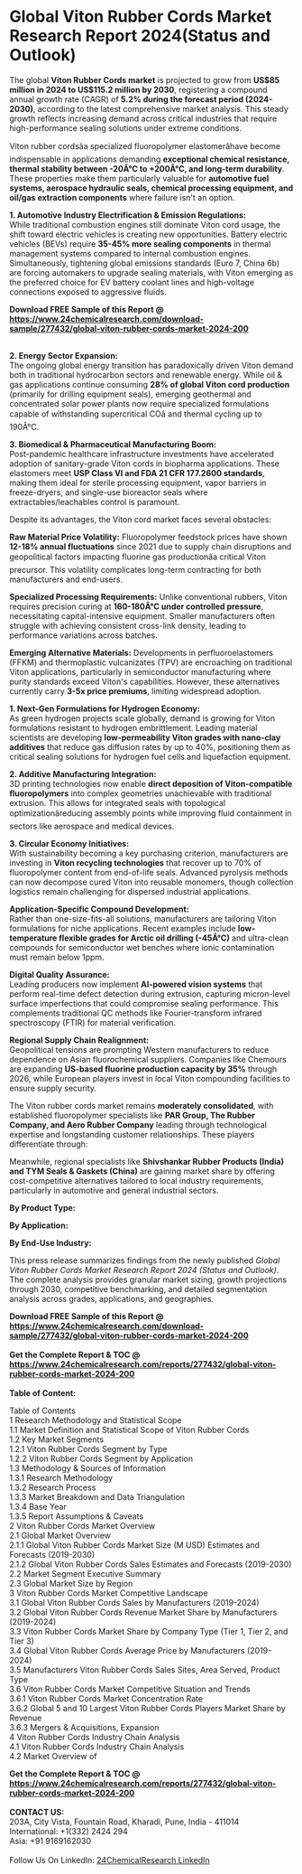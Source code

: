 <h1>Global Viton Rubber Cords Market Research Report 2024(Status and Outlook)</h1><p>The global <strong>Viton Rubber Cords market</strong> is projected to grow from <strong>US$85 million in 2024 to US$115.2 million by 2030</strong>, registering a compound annual growth rate (CAGR) of <strong>5.2% during the forecast period (2024-2030)</strong>, according to the latest comprehensive market analysis. This steady growth reflects increasing demand across critical industries that require high-performance sealing solutions under extreme conditions.</p><p>Viton rubber cordsâa specialized fluoropolymer elastomerâhave become indispensable in applications demanding <strong>exceptional chemical resistance, thermal stability between -20Â°C to +200Â°C, and long-term durability</strong>. These properties make them particularly valuable for <strong>automotive fuel systems, aerospace hydraulic seals, chemical processing equipment, and oil/gas extraction components</strong> where failure isn't an option.</p><p><strong>1. Automotive Industry Electrification &amp; Emission Regulations:</strong><br>
While traditional combustion engines still dominate Viton cord usage, the shift toward electric vehicles is creating new opportunities. Battery electric vehicles (BEVs) require <strong>35-45% more sealing components</strong> in thermal management systems compared to internal combustion engines. Simultaneously, tightening global emissions standards (Euro 7, China 6b) are forcing automakers to upgrade sealing materials, with Viton emerging as the preferred choice for EV battery coolant lines and high-voltage connections exposed to aggressive fluids.</p><div><b>Download FREE Sample of this Report @ 
            <a href="https://www.24chemicalresearch.com/download-sample/277432/global-viton-rubber-cords-market-2024-200">
            https://www.24chemicalresearch.com/download-sample/277432/global-viton-rubber-cords-market-2024-200</a></b></div><br><p><strong>2. Energy Sector Expansion:</strong><br>
The ongoing global energy transition has paradoxically driven Viton demand both in traditional hydrocarbon sectors and renewable energy. While oil &amp; gas applications continue consuming <strong>28% of global Viton cord production</strong> (primarily for drilling equipment seals), emerging geothermal and concentrated solar power plants now require specialized formulations capable of withstanding supercritical COâ and thermal cycling up to 190Â°C.</p><p><strong>3. Biomedical &amp; Pharmaceutical Manufacturing Boom:</strong><br>
Post-pandemic healthcare infrastructure investments have accelerated adoption of sanitary-grade Viton cords in biopharma applications. These elastomers meet <strong>USP Class VI and FDA 21 CFR 177.2600 standards</strong>, making them ideal for sterile processing equipment, vapor barriers in freeze-dryers, and single-use bioreactor seals where extractables/leachables control is paramount.</p><p>Despite its advantages, the Viton cord market faces several obstacles:</p><p><strong>Raw Material Price Volatility:</strong> Fluoropolymer feedstock prices have shown <strong>12-18% annual fluctuations</strong> since 2021 due to supply chain disruptions and geopolitical factors impacting fluorine gas productionâa critical Viton precursor. This volatility complicates long-term contracting for both manufacturers and end-users.</p><p><strong>Specialized Processing Requirements:</strong> Unlike conventional rubbers, Viton requires precision curing at <strong>160-180Â°C under controlled pressure</strong>, necessitating capital-intensive equipment. Smaller manufacturers often struggle with achieving consistent cross-link density, leading to performance variations across batches.</p><p><strong>Emerging Alternative Materials:</strong> Developments in perfluoroelastomers (FFKM) and thermoplastic vulcanizates (TPV) are encroaching on traditional Viton applications, particularly in semiconductor manufacturing where purity standards exceed Viton's capabilities. However, these alternatives currently carry <strong>3-5x price premiums</strong>, limiting widespread adoption.</p><p><strong>1. Next-Gen Formulations for Hydrogen Economy:</strong><br>
As green hydrogen projects scale globally, demand is growing for Viton formulations resistant to hydrogen embrittlement. Leading material scientists are developing <strong>low-permeability Viton grades with nano-clay additives</strong> that reduce gas diffusion rates by up to 40%, positioning them as critical sealing solutions for hydrogen fuel cells and liquefaction equipment.</p><p><strong>2. Additive Manufacturing Integration:</strong><br>
3D printing technologies now enable <strong>direct deposition of Viton-compatible fluoropolymers</strong> into complex geometries unachievable with traditional extrusion. This allows for integrated seals with topological optimizationâreducing assembly points while improving fluid containment in sectors like aerospace and medical devices.</p><p><strong>3. Circular Economy Initiatives:</strong><br>
With sustainability becoming a key purchasing criterion, manufacturers are investing in <strong>Viton recycling technologies</strong> that recover up to 70% of fluoropolymer content from end-of-life seals. Advanced pyrolysis methods can now decompose cured Viton into reusable monomers, though collection logistics remain challenging for dispersed industrial applications.</p><p><strong>Application-Specific Compound Development:</strong><br>
	Rather than one-size-fits-all solutions, manufacturers are tailoring Viton formulations for niche applications. Recent examples include <strong>low-temperature flexible grades for Arctic oil drilling (-45Â°C)</strong> and ultra-clean compounds for semiconductor wet benches where ionic contamination must remain below 1ppm.</p><p><strong>Digital Quality Assurance:</strong><br>
	Leading producers now implement <strong>AI-powered vision systems</strong> that perform real-time defect detection during extrusion, capturing micron-level surface imperfections that could compromise sealing performance. This complements traditional QC methods like Fourier-transform infrared spectroscopy (FTIR) for material verification.</p><p><strong>Regional Supply Chain Realignment:</strong><br>
	Geopolitical tensions are prompting Western manufacturers to reduce dependence on Asian fluorochemical suppliers. Companies like Chemours are expanding <strong>US-based fluorine production capacity by 35%</strong> through 2026, while European players invest in local Viton compounding facilities to ensure supply security.</p><p>The Viton rubber cords market remains <strong>moderately consolidated</strong>, with established fluoropolymer specialists like <strong>PAR Group, The Rubber Company, and Aero Rubber Company</strong> leading through technological expertise and longstanding customer relationships. These players differentiate through:</p><p>Meanwhile, regional specialists like <strong>Shivshankar Rubber Products (India) and TYM Seals &amp; Gaskets (China)</strong> are gaining market share by offering cost-competitive alternatives tailored to local industry requirements, particularly in automotive and general industrial sectors.</p><p><strong>By Product Type:</strong></p><p><strong>By Application:</strong></p><p><strong>By End-Use Industry:</strong></p><p>This press release summarizes findings from the newly published <em>Global Viton Rubber Cords Market Research Report 2024 (Status and Outlook)</em>. The complete analysis provides granular market sizing, growth projections through 2030, competitive benchmarking, and detailed segmentation analysis across grades, applications, and geographies.</p><div><b>Download FREE Sample of this Report @ 
            <a href="https://www.24chemicalresearch.com/download-sample/277432/global-viton-rubber-cords-market-2024-200">
            https://www.24chemicalresearch.com/download-sample/277432/global-viton-rubber-cords-market-2024-200</a></b></div><br><div><b>Get the Complete Report & TOC @ 
            <a href="https://www.24chemicalresearch.com/reports/277432/global-viton-rubber-cords-market-2024-200">
            https://www.24chemicalresearch.com/reports/277432/global-viton-rubber-cords-market-2024-200</a></b></div><br>
            <b>Table of Content:</b><p>Table of Contents<br />
1 Research Methodology and Statistical Scope<br />
1.1 Market Definition and Statistical Scope of Viton Rubber Cords<br />
1.2 Key Market Segments<br />
1.2.1 Viton Rubber Cords Segment by Type<br />
1.2.2 Viton Rubber Cords Segment by Application<br />
1.3 Methodology & Sources of Information<br />
1.3.1 Research Methodology<br />
1.3.2 Research Process<br />
1.3.3 Market Breakdown and Data Triangulation<br />
1.3.4 Base Year<br />
1.3.5 Report Assumptions & Caveats<br />
2 Viton Rubber Cords Market Overview<br />
2.1 Global Market Overview<br />
2.1.1 Global Viton Rubber Cords Market Size (M USD) Estimates and Forecasts (2019-2030)<br />
2.1.2 Global Viton Rubber Cords Sales Estimates and Forecasts (2019-2030)<br />
2.2 Market Segment Executive Summary<br />
2.3 Global Market Size by Region<br />
3 Viton Rubber Cords Market Competitive Landscape<br />
3.1 Global Viton Rubber Cords Sales by Manufacturers (2019-2024)<br />
3.2 Global Viton Rubber Cords Revenue Market Share by Manufacturers (2019-2024)<br />
3.3 Viton Rubber Cords Market Share by Company Type (Tier 1, Tier 2, and Tier 3)<br />
3.4 Global Viton Rubber Cords Average Price by Manufacturers (2019-2024)<br />
3.5 Manufacturers Viton Rubber Cords Sales Sites, Area Served, Product Type<br />
3.6 Viton Rubber Cords Market Competitive Situation and Trends<br />
3.6.1 Viton Rubber Cords Market Concentration Rate<br />
3.6.2 Global 5 and 10 Largest Viton Rubber Cords Players Market Share by Revenue<br />
3.6.3 Mergers & Acquisitions, Expansion<br />
4 Viton Rubber Cords Industry Chain Analysis<br />
4.1 Viton Rubber Cords Industry Chain Analysis<br />
4.2 Market Overview of</p><div><b>Get the Complete Report & TOC @ 
            <a href="https://www.24chemicalresearch.com/reports/277432/global-viton-rubber-cords-market-2024-200">
            https://www.24chemicalresearch.com/reports/277432/global-viton-rubber-cords-market-2024-200</a></b></div><br><b>CONTACT US:</b><br>
            203A, City Vista, Fountain Road, Kharadi, Pune, India - 411014<br>
            International: +1(332) 2424 294<br>
            Asia: +91 9169162030 <br><br>
            Follow Us On LinkedIn: <a href="https://www.linkedin.com/company/24chemicalresearch/">24ChemicalResearch LinkedIn</a>